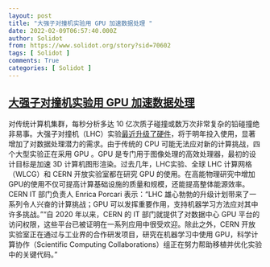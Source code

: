 ```yaml
---
layout: post
title: "大强子对撞机实验用 GPU 加速数据处理 "
date: 2022-02-09T06:57:40.000Z
author: Solidot
from: https://www.solidot.org/story?sid=70602
tags: [ Solidot ]
comments: True
categories: [ Solidot ]
---
```

<!--1644389860000-->
[大强子对撞机实验用 GPU 加速数据处理](https://www.solidot.org/story?sid=70602)
------

<div>
对传统计算机集群，每秒分析多达 10 亿次质子碰撞或数万次非常复杂的铅碰撞绝非易事。大强子对撞机（LHC）实验<a href="https://scitechdaily.com/large-hadron-collider-experiments-step-up-the-data-processing-game-with-gpus/">最近升级了硬件</a>，将于明年投入使用，显著增加了对数据处理潜力的需求。由于传统的 CPU 可能无法应对新的计算挑战，四个大型实验正在采用 GPU 。GPU 是专门用于图像处理的高效处理器，最初的设计目标是加速 3D 计算机图形渲染。过去几年，LHC实验、全球 LHC 计算网格（WLCG）和 CERN 开放实验室都在研究 GPU 的使用。在高能物理研究中增加GPU的使用不仅可提高计算基础设施的质量和规模，还能提高整体能源效率。CERN IT 部门负责人 Enrica Porcari 表示：“LHC 雄心勃勃的升级计划带来了一系列令人兴奋的计算挑战；GPU 可以发挥重要作用，支持机器学习方法应对其中许多挑战。”“自 2020 年以来，CERN 的 IT 部门就提供了对数据中心 GPU 平台的访问权限，这些平台已被证明在一系列应用中很受欢迎。除此之外，CERN 开放实验室正在通过与工业界的合作研发项目，研究在机器学习中使用 GPU，科学计算协作（Scientific Computing Collaborations）组正在努力帮助移植并优化实验中的关键代码。”
</div>
